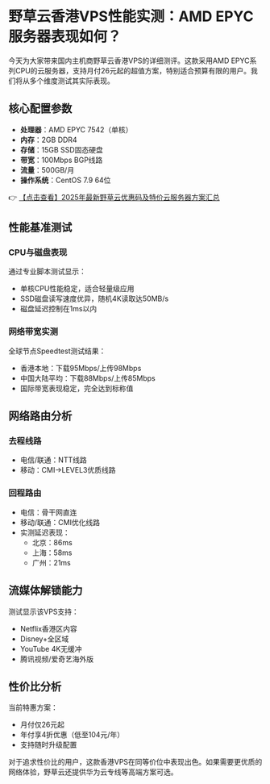 # 野草云香港VPS性能实测：AMD EPYC服务器表现如何？

今天为大家带来国内主机商野草云香港VPS的详细测评。这款采用AMD EPYC系列CPU的云服务器，支持月付26元起的超值方案，特别适合预算有限的用户。我们将从多个维度测试其实际表现。

## 核心配置参数

- **处理器**：AMD EPYC 7542（单核）
- **内存**：2GB DDR4
- **存储**：15GB SSD固态硬盘
- **带宽**：100Mbps BGP线路
- **流量**：500GB/月
- **操作系统**：CentOS 7.9 64位

👉 [【点击查看】2025年最新野草云优惠码及特价云服务器方案汇总](https://bit.ly/yecaoyun)

## 性能基准测试

### CPU与磁盘表现
通过专业脚本测试显示：
- 单核CPU性能稳定，适合轻量级应用
- SSD磁盘读写速度优异，随机4K读取达50MB/s
- 磁盘延迟控制在1ms以内

### 网络带宽实测
全球节点Speedtest测试结果：
- 香港本地：下载95Mbps/上传98Mbps
- 中国大陆平均：下载88Mbps/上传85Mbps
- 国际带宽表现稳定，完全达到标称值

## 网络路由分析

### 去程线路
- 电信/联通：NTT线路
- 移动：CMI→LEVEL3优质线路

### 回程路由
- 电信：骨干网直连
- 移动/联通：CMI优化线路
- 实测延迟表现：
  - 北京：86ms
  - 上海：58ms 
  - 广州：21ms

## 流媒体解锁能力

测试显示该VPS支持：
- Netflix香港区内容
- Disney+全区域
- YouTube 4K无缓冲
- 腾讯视频/爱奇艺海外版

## 性价比分析

当前特惠方案：
- 月付仅26元起
- 年付享4折优惠（低至104元/年）
- 支持随时升级配置

对于追求性价比的用户，这款香港VPS在同等价位中表现出色。如果需要更优质的网络体验，野草云还提供华为云专线等高端方案可选。